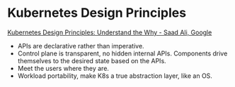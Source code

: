 # Kubernetes Design Principles

[Kubernetes Design Principles: Understand the Why - Saad Ali, Google](https://www.youtube.com/watch?v=ZuIQurh_kDk)
- APIs are declarative rather than imperative.
- Control plane is transparent, no hidden internal APIs. Components drive themselves to the desired state based on the APIs.
- Meet the users where they are.
- Workload portability, make K8s a true abstraction layer, like an OS.
